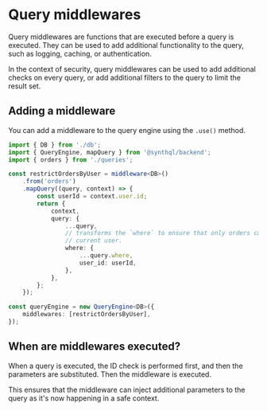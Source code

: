 # Query middlewares

Query middlewares are functions that are executed before a query is executed. They can be used to add additional functionality to the query, such as logging, caching, or authentication.

In the context of security, query middlewares can be used to add additional checks on every query, or add additional filters to the query to limit the result set.

## Adding a middleware

You can add a middleware to the query engine using the `.use()` method.

```ts
import { DB } from './db';
import { QueryEngine, mapQuery } from '@synthql/backend';
import { orders } from './queries';

const restrictOrdersByUser = middleware<DB>()
    .from('orders')
    .mapQuery((query, context) => {
        const userId = context.user.id;
        return {
            context,
            query: {
                ...query,
                // transforms the `where` to ensure that only orders can be read from the
                // current user.
                where: {
                    ...query.where,
                    user_id: userId,
                },
            },
        };
    });

const queryEngine = new QueryEngine<DB>({
    middlewares: [restrictOrdersByUser],
});
```

## When are middlewares executed?

When a query is executed, the ID check is performed first, and then the parameters are substituted. Then the middleware is executed.

This ensures that the middleware can inject additional parameters to the query as it's now happening in a safe context.

